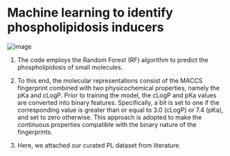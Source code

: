 # Machine learning to identify phospholipidosis inducers

![image](https://github.com/HuabinHu/ML-for-PL-prediction/assets/115711932/5f87e5da-d220-494b-89bc-76c877fde502)


1. The code employs the Random Forest (RF) algorithm to predict the phospholipidosis of small molecules. 


2. To this end, the molecular representations consist of the MACCS fingerprint combined with two physicochemical properties, namely the pKa and cLogP. Prior to training the model, the cLogP and pKa values are converted into binary features. Specifically, a bit is set to one if the corresponding value is greater than or equal to 3.0 (cLogP) or 7.4 (pKa), and set to zero otherwise. This approach is adopted to make the continuous properties compatible with the binary nature of the fingerprints.


3. Here, we attached our curated PL dataset from literature.
